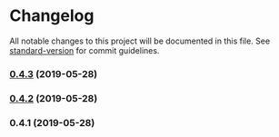 # Changelog

All notable changes to this project will be documented in this file. See [standard-version](https://github.com/conventional-changelog/standard-version) for commit guidelines.

### [0.4.3](https://github.com/buildtip/create-web-app/compare/v0.4.2...v0.4.3) (2019-05-28)



### [0.4.2](https://github.com/buildtip/create-web-app/compare/v0.4.1...v0.4.2) (2019-05-28)



### 0.4.1 (2019-05-28)
